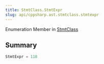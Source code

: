 ```yaml
---
title: StmtClass.StmtExpr
slug: api/cppsharp.ast.stmtclass.stmtexpr
---
```

Enumeration Member in [StmtClass](/api/cppsharp/ast/stmtclass)

## Summary



```csharp
StmtExpr = 118
```


